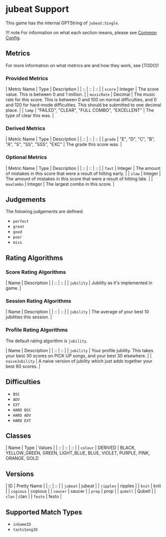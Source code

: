 # jubeat Support

This game has the internal GPTString of `jubeat:Single`.

!!! note
	For information on what each section means, please see [Common Config](../../common-config.md).

## Metrics

For more information on what metrics are and how they work, see [TODO]!

### Provided Metrics

| Metric Name | Type | Description |
| :: | :: | :: |
| `score` | Integer | The score value. This is between 0 and 1 million. |
| `musicRate` | Decimal | The music rate for this score. This is between 0 and 100 on normal difficulties, and 0 and 120 for hard-mode difficulties. This should be submitted to one decimal place. |
| `lamp` | "FAILED", "CLEAR", "FULL COMBO", "EXCELLENT" | The type of clear this was. |

### Derived Metrics

| Metric Name | Type | Description |
| :: | :: | :: |
| `grade` | "E", "D", "C", "B", "A", "S", "SS", "SSS", "EXC" | The grade this score was. |

### Optional Metrics

| Metric Name | Type | Description |
| :: | :: | :: |
| `fast` | Integer | The amount of mistakes in this score that were a result of hitting early. |
| `slow` | Integer | The amount of mistakes in this score that were a result of hitting late. |
| `maxCombo` | Integer | The largest combo in this score. |

## Judgements

The folowing judgements are defined:

- `perfect`
- `great`
- `good`
- `poor`
- `miss`

## Rating Algorithms

### Score Rating Algorithms

| Name | Description |
| :: | :: |
| `jubility` | Jubility as it's implemented in game. |

### Session Rating Algorithms

| Name | Description |
| :: | :: |
| `jubility` | The average of your best 10 jubilities this session. |

### Profile Rating Algorithms

The default rating algorithm is `jubility`.

| Name | Description |
| :: | :: |
| `jubility` | Your profile jubility. This takes your best 30 scores on PICK UP songs, and your best 30 elsewhere. |
| `naiveJubility` | A naive version of jubility which just adds together your best 60 scores. |

## Difficulties

- `BSC`
- `ADV`
- `EXT`
- `HARD BSC`
- `HARD ADV`
- `HARD EXT`

## Classes

| Name | Type | Values |
| :: | :: | :: |
| `colour` | DERIVED | BLACK, YELLOW_GREEN, GREEN, LIGHT_BLUE, BLUE, VIOLET, PURPLE, PINK, ORANGE, GOLD

## Versions

| ID | Pretty Name |
| :: | :: |
| `jubeat` | jubeat |
| `ripples` | ripples |
| `knit` | knit |
| `copious` | copious |
| `saucer` | saucer |
| `prop` | prop |
| `qubell` | Qubell |
| `clan` | clan |
| `festo` | festo |

## Supported Match Types

- `inGameID`
- `tachiSongID`